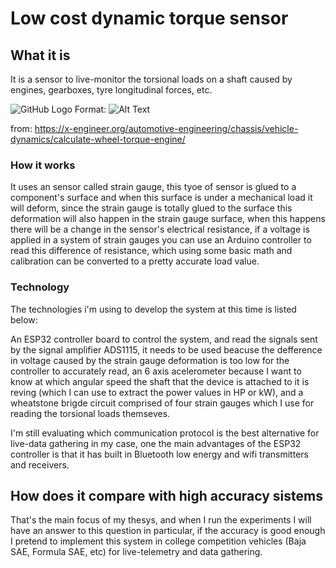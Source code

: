 # Low cost dynamic torque sensor

## What it is

It is a sensor to live-monitor the torsional loads on a shaft caused by engines, gearboxes, tyre longitudinal forces, etc.


![GitHub Logo](https://x-engineer.org/wp-content/uploads/2017/11/Vehicle-longitudinal-powertrain-diagram-1024x360.png)
Format: ![Alt Text](url)

from: https://x-engineer.org/automotive-engineering/chassis/vehicle-dynamics/calculate-wheel-torque-engine/

### How it works

It uses an sensor called strain gauge, this tyoe of sensor is glued to a component's surface and when this surface is under a mechanical load it will deform, since the strain gauge is totally glued to the surface this deformation will also happen in the strain gauge surface, when this happens there will be a change in the sensor's electrical resistance, if a voltage is applied in a system of strain gauges you can use an Arduino controller to read this difference of resistance, which using some basic math and calibration can be converted to a pretty accurate load value.

### Technology

The technologies i'm using to develop the system at this time is listed below:

An ESP32 controller board to control the system, and read the signals sent by the signal amplifier ADS1115, it needs to be used beacuse the defference in voltage caused by the strain gauge deformation is too low for the controller to accurately read, an 6 axis acelerometer because I want to know at which angular speed the shaft that the device is attached to it is reving (which I can use to extract the power values in HP or kW), and a wheatstone brigde circuit comprised of four strain gauges which I use for reading the torsional loads themseves.

I'm still evaluating which communication protocol is the best alternative for live-data gathering in my case, one the main advantages of the ESP32 controller is that it has built in Bluetooth low energy and wifi transmitters and receivers.

## How does it compare with high accuracy sistems

That's the main focus of my thesys, and when I run the experiments I will have an answer to this question in particular, if the accuracy is good enough I pretend to implement this system in college competition vehicles (Baja SAE, Formula SAE, etc) for live-telemetry and data gathering.

